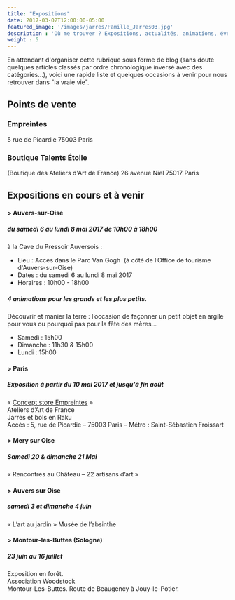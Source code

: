 ```yaml
---
title: "Expositions"
date: 2017-03-02T12:00:00-05:00
featured_image: '/images/jarres/Famille_Jarres03.jpg'
description : 'Où me trouver ? Expositions, actualités, animations, événements...'
weight : 5
---
```


En attendant d'organiser cette rubrique sous forme de blog (sans doute quelques articles classés par ordre chronologique inversé avec des catégories...), voici une rapide liste et quelques occasions à venir pour nous retrouver dans "la vraie vie".

## Points de vente

### Empreintes 
5 rue de Picardie 75003 Paris 


### Boutique Talents Étoile 
(Boutique des Ateliers d'Art de France)
26 avenue Niel 75017 Paris 
 


## Expositions en cours et à venir  

####  > Auvers-sur-Oise
##### du samedi 6 au lundi 8 mai 2017 de 10h00 à 18h00 

à la Cave du Pressoir Auversois : 

- Lieu : Accès dans le Parc Van Gogh  (à côté de l’Office de tourisme d'Auvers-sur-Oise)
- Dates : du samedi 6 au lundi 8 mai 2017
- Horaires : 10h00 - 18h00

##### 4 animations pour les grands et les plus petits.
Découvrir et manier la terre : l’occasion de façonner un petit objet en argile pour vous ou pourquoi pas pour la fête des mères…

- Samedi : 15h00
- Dimanche : 11h30 & 15h00
- Lundi : 15h00

#### > Paris  
##### Exposition à partir du 10 mai 2017 et jusqu’à fin août

« [Concept store Empreintes](http://empreintes-paris.com/) » <br>Ateliers d’Art de France
<br>Jarres et bols en Raku
<br>Accès : 5, rue de Picardie – 75003 Paris – Métro : Saint-Sébastien Froissart
 
 
#### > Mery sur Oise 
##### Samedi 20 & dimanche 21 Mai 
« Rencontres au Château – 22 artisans d’art »
 
 
#### > Auvers sur Oise
##### samedi 3 et dimanche 4 juin
« L’art au jardin »
Musée de l’absinthe
 

#### > Montour-les-Buttes (Sologne)
##### 23 juin au 16 juillet
 
Exposition en forêt.<br>
Association Woodstock<br>
Montour-Les-Buttes. Route de Beaugency à Jouy-le-Potier.

